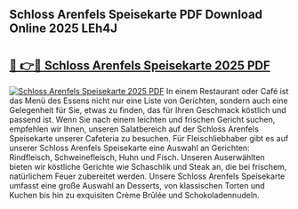 ## Schloss Arenfels Speisekarte PDF Download Online 2025 LEh4J

# <h2><a href="http://gce3gni.nevu.top/?p=Schloss+Arenfels+Speisekarte">🔗 👉🔴 Schloss Arenfels Speisekarte 2025 PDF</a></h2>

[![Schloss Arenfels Speisekarte 2025 PDF](https://i.imgur.com/dBaPXMq.png)](http://gce3gni.nevu.top/?p=Schloss+Arenfels+Speisekarte)
In einem Restaurant oder Café ist das Menü des Essens nicht nur eine Liste von Gerichten, sondern auch eine Gelegenheit für Sie, etwas zu finden, das für Ihren Geschmack köstlich und passend ist. Wenn Sie nach einem leichten und frischen Gericht suchen, empfehlen wir Ihnen, unseren Salatbereich auf der Schloss Arenfels Speisekarte unserer Cafeteria zu besuchen. Für Fleischliebhaber gibt es auf unserer Schloss Arenfels Speisekarte eine Auswahl an Gerichten: Rindfleisch, Schweinefleisch, Huhn und Fisch. Unseren Auserwählten bieten wir köstliche Gerichte wie Schaschlik und Steak an, die bei frischem, natürlichem Feuer zubereitet werden. Unsere Schloss Arenfels Speisekarte umfasst eine große Auswahl an Desserts, von klassischen Torten und Kuchen bis hin zu exquisiten Crème Brûlée und Schokoladennudeln.
